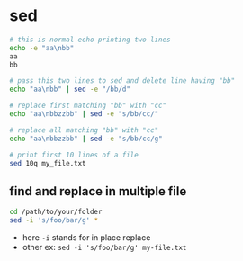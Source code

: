 # sed

```sh
# this is normal echo printing two lines
echo -e "aa\nbb"
aa
bb

# pass this two lines to sed and delete line having "bb"
echo "aa\nbb" | sed -e "/bb/d"

# replace first matching "bb" with "cc"
echo "aa\nbbzzbb" | sed -e "s/bb/cc/"

# replace all matching "bb" with "cc"
echo "aa\nbbzzbb" | sed -e "s/bb/cc/g"

# print first 10 lines of a file
sed 10q my_file.txt
```

## find and replace in multiple file

```sh
cd /path/to/your/folder
sed -i 's/foo/bar/g' *
```
- here `-i` stands for in place replace
- other ex: `sed -i 's/foo/bar/g' my-file.txt`

